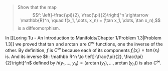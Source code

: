 > Show that the map
> $$f: \left]-\frac{\pi}{2}, \frac{\pi}{2}\right[^n \rightarrow \mathbb{R}^n, \quad f(x_1, \dots, x_n) = (\tan x_1, \dots, \tan x_n),$$
> is a diffeomorphism.

In [[Loring Tu - An Introduction to Manifolds/Chapter 1/Problem 1.3|Problem 1.3]] we proved that $\tan$ and $\arctan$ are $C^\infty$ functions, one the inverse of the other.
By definition, $f$ is $C^\infty$ because each of its components $f_i(x_i) = \tan(x_i)$ is. And its inverse $h: \mathbb R^n \to \left]-\frac{\pi}{2}, \frac{\pi}{2}\right[^n$ defined by $h(y_1, \dots, y_n) = (\arctan(y_1), \dots, \arctan(y_n))$ is also $C^\infty$.
